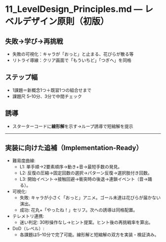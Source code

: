 # 11_LevelDesign_Principles.md — レベルデザイン原則（初版）

## 失敗→学び→再挑戦
- 失敗の可視化：キャラが「おっと」と止まる、花びらが散る等
- リトライ導線：クリア画面で「もういちど」「つぎへ」を同格

## ステップ幅
- 1課題＝新概念1つ＋既習1つの組合せまで
- 課題尺 5–10分、3分で中間チェック

## 誘導
- スターターコードに**線形解**を示す→ループ誘導で短縮解を提示

---

## 実装に向けた追補（Implementation-Ready）

- 難易度曲線:
  - L1: 単手順→2要素順序→動き+音→最短手数の発見。
  - L2: 反復の圧縮→固定回数の選択→パターン反復→選択肢付き回数。
  - L3: 開始イベント→接触回避→衝突時の後退→連鎖イベント（音→踊る）。
- 可視化:
  - 失敗: キャラが小さく「おっと」アニメ。ゴール未達は花びらが届かない演出。
  - 成功: 花丸+「やったね！」セリフ。次への誘導は同格配置。
- テレメトリ連携:
  - 迷い判定: 30秒操作なし→ヒント提案。ヒント後の再挑戦率を算出。
- DoD（レベル）:
  - 各課題は5–10分で完了可能。線形解と短縮解の双方を実装・検証済み。
